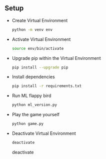 ## Setup

- Create Virtual Environment
    ```bash
    python -m venv env
    ```
- Activate Virtual Environment
    ```bash
    source env/bin/activate
    ```
- Upgrade pip within the Virtual Environment
    ```bash
    pip install --upgrade pip
    ```
- Install dependencies
    ```bash
    pip install -r requirements.txt
    ```

- Run ML flappy bird
    ```bash
    python ml_version.py
    ```

- Play the game yourself
    ```bash
    python game.py
    ```

- Deactivate Virtual Environment
    ```bash
    deactivate
    ```
    deactivate